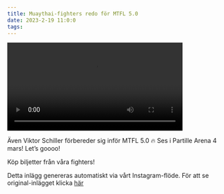 ```yaml
---
title: Muaythai-fighters redo för MTFL 5.0
date: 2023-2-19 11:0:0
tags:
---
```

<div class="postId" style="display: none;">ID: 18001121992617853</div>


<video controls width="80%">
<source src="https://video.cdninstagram.com/o1/v/t16/f1/m82/7345156923E53F9E696D2C5620E9E49F_video_dashinit.mp4?efg=eyJ2ZW5jb2RlX3RhZyI6InZ0c192b2RfdXJsZ2VuLjcyMC5jbGlwcyJ9&_nc_ht=video.cdninstagram.com&_nc_cat=101&vs=859716805097288_1761924863&_nc_vs=HBksFQIYT2lnX3hwdl9yZWVsc19wZXJtYW5lbnRfcHJvZC83MzQ1MTU2OTIzRTUzRjlFNjk2RDJDNTYyMEU5RTQ5Rl92aWRlb19kYXNoaW5pdC5tcDQVAALIAQAVABgkR094dnp4TW93NDV2cHJvRkFEVk5IY3NDb3lFYWJxX0VBQUFGFQICyAEAKAAYABsBiAd1c2Vfb2lsATEVAAAmhtTzs5SQ5T8VAigCQzMsF0AltcKPXCj2GBJkYXNoX2Jhc2VsaW5lXzFfdjERAHUAAA%3D%3D&ccb=9-4&oh=00_AfAUlhTDHS-OYjOpOvfJliNho0gfQk3XermWl5_EwL8ASA&oe=6406EC3C&_nc_sid=ea0b6e&_nc_rid=def38ce8d7" type="video/mp4">
</video>



Även Viktor Schiller förbereder sig inför MTFL 5.0 🔥 Ses i Partille Arena 4 mars! Let’s goooo!

Köp biljetter från våra fighters!

<div class="automaticGeneratedPostDescription">
Detta inlägg genereras automatiskt via vårt Instagram-flöde. För att se original-inlägget klicka <a target="_blank" href="https://www.instagram.com/reel/Co1wDSWDGav/">här</a>
</div>
<br>
